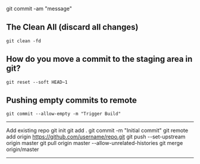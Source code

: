 git commit -am "message"

## The Clean All (discard all changes) 
`git clean -fd`


## How do you move a commit to the staging area in git?
`git reset --soft HEAD~1`


## Pushing empty commits to remote
`git commit --allow-empty -m "Trigger Build"`

________________________________________________________________________________________________________________________________________________________________________________________________________________________________
Add existing repo
git init
git add .
git commit -m "Initial commit"
git remote add origin https://github.com/username/repo.git
git push --set-upstream origin master
git pull origin master --allow-unrelated-histories
git merge origin/master
______________________________________________________________________________________________________________________________________________________________________________________________________________________________
